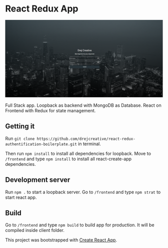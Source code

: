 # React Redux App
![Project Login](1.png)

Full Stack app. Loopback as backend with MongoDB as Database. React on Frontend with Redux for state management.

## Getting it
Run `git clone https://github.com/drejcreative/react-redux-authentification-boilerplate.git` in terminal.

Then run `npm install` to install all dependencies for loopback.
Move to `/frontend` and type `npm install` to install all react-create-app dependencies.

## Development server
Run `npm .` to start a loopback server.
Go to `/frontend` and type `npm strat` to start react app.


## Build
Go to `/frontend` and type `npm build` to build app for production. It will be compiled inside client folder.

This project was bootstrapped with [Create React App](https://github.com/facebookincubator/create-react-app).
